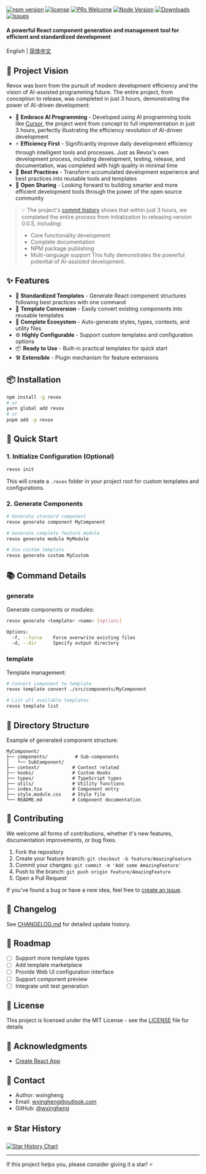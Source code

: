 [![npm version](https://img.shields.io/npm/v/revox.svg)](https://www.npmjs.com/package/revox)
[![license](https://img.shields.io/npm/l/revox.svg)](https://github.com/wxingheng/revox/blob/main/LICENSE)
[![PRs Welcome](https://img.shields.io/badge/PRs-welcome-brightgreen.svg)](#contributing)
[![Node Version](https://img.shields.io/node/v/revox.svg)](https://nodejs.org)
[![Downloads](https://img.shields.io/npm/dm/revox.svg)](https://www.npmjs.com/package/revox)
[![Issues](https://img.shields.io/github/issues/wxingheng/revox.svg)](https://github.com/wxingheng/revox/issues)

<h4>A powerful React component generation and management tool for efficient and standardized development</h4>

English | [简体中文](./README.md)

</div>

## 🎯 Project Vision

Revox was born from the pursuit of modern development efficiency and the vision of AI-assisted programming future. The entire project, from conception to release, was completed in just 3 hours, demonstrating the power of AI-driven development:

- 🤖 **Embrace AI Programming** - Developed using AI programming tools like [Cursor](https://www.cursor.com/), the project went from concept to full implementation in just 3 hours, perfectly illustrating the efficiency revolution of AI-driven development
- ⚡️ **Efficiency First** - Significantly improve daily development efficiency through intelligent tools and processes. Just as Revox's own development process, including development, testing, release, and documentation, was completed with high quality in minimal time
- 🎨 **Best Practices** - Transform accumulated development experience and best practices into reusable tools and templates
- 🌟 **Open Sharing** - Looking forward to building smarter and more efficient development tools through the power of the open source community

> 💡 The project's [commit history](https://github.com/wxingheng/revox/commits/main/) shows that within just 3 hours, we completed the entire process from initialization to releasing version 0.0.5, including:
> - Core functionality development
> - Complete documentation
> - NPM package publishing
> - Multi-language support
> This fully demonstrates the powerful potential of AI-assisted development.

## ✨ Features

- 🎯 **Standardized Templates** - Generate React component structures following best practices with one command
- 🔄 **Template Conversion** - Easily convert existing components into reusable templates
- 🎨 **Complete Ecosystem** - Auto-generate styles, types, contexts, and utility files
- ⚙️ **Highly Configurable** - Support custom templates and configuration options
- 📦 **Ready to Use** - Built-in practical templates for quick start
- 🛠 **Extensible** - Plugin mechanism for feature extensions


## 📦 Installation

```bash
npm install -g revox
# or
yarn global add revox
# or
pnpm add -g revox
```

## 🚀 Quick Start

### 1. Initialize Configuration (Optional)

```bash
revox init
```

This will create a `.revox` folder in your project root for custom templates and configurations.

### 2. Generate Components

```bash
# Generate standard component
revox generate component MyComponent

# Generate complete feature module
revox generate module MyModule

# Use custom template
revox generate custom MyCustom
```

## 📚 Command Details

### generate

Generate components or modules:

```bash
revox generate <template> <name> [options]

Options:
  -f, --force    Force overwrite existing files
  -d, --dir      Specify output directory
```

### template

Template management:

```bash
# Convert component to template
revox template convert ./src/components/MyComponent

# List all available templates
revox template list
```

## 📁 Directory Structure

Example of generated component structure:

```
MyComponent/
├── components/          # Sub-components
│   └── SubComponent/     
├── context/            # Context related
├── hooks/              # Custom Hooks
├── types/              # TypeScript types
├── utils/              # Utility functions
├── index.tsx           # Component entry
├── style.module.css    # Style file
└── README.md           # Component documentation
```

## 🤝 Contributing

We welcome all forms of contributions, whether it's new features, documentation improvements, or bug fixes.

1. Fork the repository
2. Create your feature branch: `git checkout -b feature/AmazingFeature`
3. Commit your changes: `git commit -m 'Add some AmazingFeature'`
4. Push to the branch: `git push origin feature/AmazingFeature`
5. Open a Pull Request

If you've found a bug or have a new idea, feel free to [create an issue](https://github.com/wxingheng/revox/issues).

## 📝 Changelog

See [CHANGELOG.md](./CHANGELOG.md) for detailed update history.

## 🎯 Roadmap

- [ ] Support more template types
- [ ] Add template marketplace
- [ ] Provide Web UI configuration interface
- [ ] Support component preview
- [ ] Integrate unit test generation

## 📄 License

This project is licensed under the MIT License - see the [LICENSE](LICENSE) file for details

## 🙏 Acknowledgments

- [Create React App](https://github.com/facebook/create-react-app)

## 📮 Contact

- Author: wxingheng
- Email: [wxingheng@outlook.com](mailto:wxingheng@outlook.com)
- GitHub: [@wxingheng](https://github.com/wxingheng)

## ⭐️ Star History

[![Star History Chart](https://api.star-history.com/svg?repos=wxingheng/revox&type=Date)](https://star-history.com/#wxingheng/revox&Date)

---

If this project helps you, please consider giving it a star! ⭐️ 